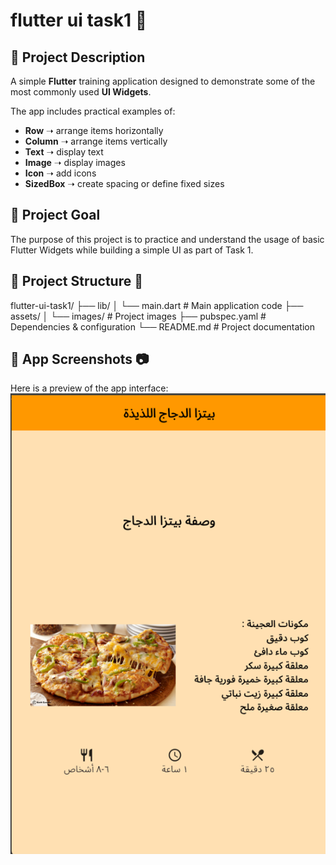 # flutter ui task1 📱

## 📌 Project Description
A simple **Flutter** training application designed to demonstrate some of the most commonly used **UI Widgets**.  

The app includes practical examples of:  
- **Row** ➝ arrange items horizontally  
- **Column** ➝ arrange items vertically  
- **Text** ➝ display text  
- **Image** ➝ display images  
- **Icon** ➝ add icons  
- **SizedBox** ➝ create spacing or define fixed sizes

## 📌 Project Goal
The purpose of this project is to practice and understand the usage of basic Flutter Widgets while building a simple UI as part of Task 1.

## 📌 Project Structure 📂
flutter-ui-task1/
 ├── lib/
 │    └── main.dart        # Main application code
 ├── assets/
 │    └── images/          # Project images
 ├── pubspec.yaml          # Dependencies & configuration
 └── README.md             # Project documentation

 ## 📌 App Screenshots 📷
 Here is a preview of the app interface:
![App Screenshot](assets/images/flutter_ui_task1.png)



